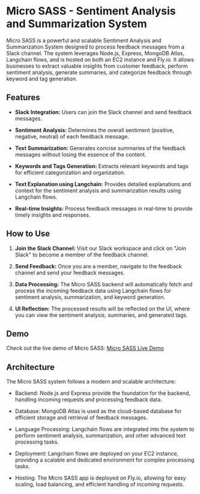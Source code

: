 # Micro SASS - Sentiment Analysis and Summarization System

Micro SASS is a powerful and scalable Sentiment Analysis and Summarization System designed to process feedback messages from a Slack channel. The system leverages Node.js, Express, MongoDB Atlas, Langchain flows, and is hosted on both an EC2 instance and Fly.io. It allows businesses to extract valuable insights from customer feedback, perform sentiment analysis, generate summaries, and categorize feedback through keyword and tag generation.

## Features

- **Slack Integration:** Users can join the Slack channel and send feedback messages.

- **Sentiment Analysis:** Determines the overall sentiment (positive, negative, neutral) of each feedback message.

- **Text Summarization:** Generates concise summaries of the feedback messages without losing the essence of the content.

- **Keywords and Tags Generation:** Extracts relevant keywords and tags for efficient categorization and organization.

- **Text Explanation using Langchain:** Provides detailed explanations and context for the sentiment analysis and summarization results using Langchain flows.

- **Real-time Insights:** Process feedback messages in real-time to provide timely insights and responses.

## How to Use

1. **Join the Slack Channel:** Visit our Slack workspace and click on "Join Slack" to become a member of the feedback channel.

2. **Send Feedback:** Once you are a member, navigate to the feedback channel and send your feedback messages.

3. **Data Processing:** The Micro SASS backend will automatically fetch and process the incoming feedback data using Langchain flows for sentiment analysis, summarization, and keyword generation.

4. **UI Reflection:** The processed results will be reflected on the UI, where you can view the sentiment analysis, summaries, and generated tags.

## Demo

Check out the live demo of Micro SASS: [Micro SASS Live Demo](https://slack-sass.fly.dev/)

## Architecture

The Micro SASS system follows a modern and scalable architecture:

- Backend: Node.js and Express provide the foundation for the backend, handling incoming requests and processing feedback data.

- Database: MongoDB Atlas is used as the cloud-based database for efficient storage and retrieval of feedback messages.

- Language Processing: Langchain flows are integrated into the system to perform sentiment analysis, summarization, and other advanced text processing tasks.

- Deployment: Langchain flows are deployed on your EC2 instance, providing a scalable and dedicated environment for complex processing tasks.

- Hosting: The Micro SASS app is deployed on Fly.io, allowing for easy scaling, load balancing, and efficient handling of incoming requests.
